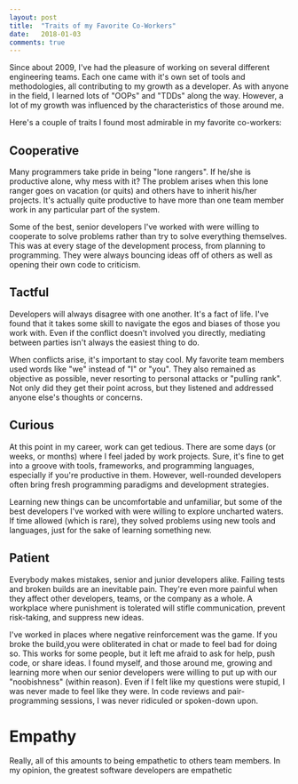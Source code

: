 ```yaml
---
layout: post
title:  "Traits of my Favorite Co-Workers"
date:   2018-01-03
comments: true
---
```


Since about 2009, I've had the pleasure of working on several different engineering teams. Each one came with it's own set of tools and methodologies, all contributing to my growth as a developer. As with anyone in the field, I learned lots of "OOPs" and "TDDs" along the way. However, a lot of my growth was influenced by the characteristics of those around me.

Here's a couple of traits I found most admirable in my favorite co-workers:

## Cooperative

Many programmers take pride in being "lone rangers". If he/she is productive alone, why mess with it? The problem arises when this lone ranger goes on vacation (or quits) and others have to inherit his/her projects. It's actually quite productive to have more than one team member work in any particular part of the system.

Some of the best, senior developers I've worked with were willing to cooperate to solve problems rather than try to solve everything themselves. This was at every stage of the development process, from planning to programming. They were always bouncing ideas off of others as well as opening their own code to criticism.

## Tactful

Developers will always disagree with one another. It's a fact of life. I've found that it takes some skill to navigate the egos and biases of those you work with. Even if the conflict doesn't involved you directly, mediating between parties isn't always the easiest thing to do.

When conflicts arise, it's important to stay cool. My favorite team members used words like "we" instead of "I" or "you". They also remained as objective as possible, never resorting to personal attacks or "pulling rank". Not only did they get their point across, but they listened and addressed anyone else's thoughts or concerns.

## Curious

At this point in my career, work can get tedious. There are some days (or weeks, or months) where I feel jaded by work projects. Sure, it's fine to get into a groove with tools, frameworks, and programming languages, especially if you're productive in them. However, well-rounded developers often bring fresh programming paradigms and development strategies.

Learning new things can be uncomfortable and unfamiliar, but some of the best developers I've worked with were willing to explore uncharted waters. If time allowed (which is rare), they solved problems using new tools and languages, just for the sake of learning something new.

## Patient

Everybody makes mistakes, senior and junior developers alike. Failing tests and broken builds are an inevitable pain. They're even more painful when they affect other developers, teams, or the company as a whole. A workplace where punishment is tolerated will stifle communication, prevent risk-taking, and suppress new ideas.

I've worked in places where negative reinforcement was the game. If you broke the build,you were obliterated in chat or made to feel bad for doing so. This works for some people, but it left me afraid to ask for help, push code, or share ideas. I found myself, and those around me, growing and learning more when our senior developers were willing to put up with our "noobishness" (within reason). Even if I felt like my questions were stupid, I was never made to feel like they were. In code reviews and pair-programming sessions, I was never ridiculed or spoken-down upon.

# Empathy

Really, all of this amounts to being empathetic to others team members. In my opinion, the greatest software developers are empathetic
